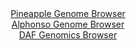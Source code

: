 <div id="Pineapple_Genome_Browser" align="center">
  <a href="https://igv.org/app/?sessionURL=blob:zZJdb5swGEb_i6VUm0QAQ4CAVE2kSz_XrQql6Ycq5IABJ2Az20BplP8.t9q0m1VqLjZN4sK8Mvh5js8WdJgLwigIgKVDR4cQaECUrI9Q3VT4K6qxAEGOKoE1wHGOOaYpBsEW5EhIFC..qC9LKRsRGAaRzbhGtGC6sHVUo2dGUS_0lNXGEasqtGIcScaFMeOoYwYpunGPV6hpdHW2rTtGhiQyUNWUjApmNJgWSa_.l_waJQWmrMZJ3VaSvAZIVB6VMdNz9ClcRmGaYiEu8HCWHYYXZ.GNPY_vT9yj._jb6TJ2lwcRKSiSLceHmxBaN44Fr8uRdeyGdzG5iHt5YkfT2eZsZH8.mD81hGNxCD04tSe.572gITTDT_9Ta_WQPZt33ciaCdV6fRsVV95lX9olm0.vz63JEHnsje47DVQsbZUNIC25F0BTs01Xcyx3_LKEU800fUWIMwKCh0cNSI7Sjdr.sAVyaJQzQODv7as.GmA8wxwEY980Pej7ljPxJqbvw522BS2v_h7e43jhe6YVWpab5KSSSugsEbQROqJU79JcL5735Hm5LlGkkJri9PS2mV4NJZvyzUketuvF_E2T1OGvl6iqvifTP3HvPUF0udpXuDsFJzp2Noti6a4ZGbyZPJJtH9EMDZs_ArJU3f3g5IzXSKr9aqJefxrXIU4QlWrQEUFWpCJyWCqOrAcBtGwlLkhZxZSJgBerD6ZmatAxP_4W1N497n4A">Pineapple Genome Browser</a>
</div>
<div id="Alphonso_Genome_Browser" align="center">
  <a href="https://igv.org/app/?sessionURL=blob:zZJrb9owFIb_i6VWmxRyJUAioSnjUigtFbDARlVFTuIED8cOtgk38d_roU37skrlw6ZJ_mAfOTnvefycQIW4wIwCH9i65eqWBTQgVmw3g0VJ0BgWSAA_g0QgDXCUIY5ogoB_AhkUEobTB_XlSspS.IaBZVkrIM2ZLhwdFvDIKNwJPWGF0WGEwJhxKBkXxmcOK2bgvKrtUAzLUle9Hd01UiihAUm5YlQwo0Q0j3bqf9GvUpQjygoUFVsi8SVApPKojKmewU_BYhYkCRJihA7DtB2MhsHc6YXLu0ZnGT4NFmFjcTvDOYVyy1F7cgh73ZyFg_20MGMc92_s_uwpw4_rrtoFN073trcvMUeibTWtllP3PKuu4GCaov3_NLda.MrZD0c8vx.Pc1g97oPB123grGnroYuCTLwx91kDhCVb5QJIVrzpW6bmmA3NtRu1H1urpZmmp.hwhoH__KIByWGyVtefT0AeSmUMEGizvcijAcZTxIFf80yzaXme7dabdVP1OWsnsOXk76Hth1OvadqBbTeiDBOpdE4jQUuhQ0r1Ksn0_Hgly9Y0nR86i0BJ832wmdD6fUjy4bIbTL5kvT_SdBUB1fzygGrU92T6J969J4gu42tls46bLJaUjNPeakeSSeHeVZ3xcPRts34Tz3VoMsYLKNV9VVHHn75VkGNIpSpUWOAYEywPC0WR7YBv2Y7SFiSMMOUh4Hn8wdRMzXLNj7_1dM4v51c-">Alphonso Genome Browser</a>
</div>


<div id="DAF_Genomics_Browser" align="center">
  <a href="https://igv.org/app/?sessionURL=blob:tZFra9swFIb_i2D9ZDu.xY4NYZguTYO3uDTzsraUcGofXzZL8iR5aRby3ye8jsEujEEHkpA4l_fVeY7kMwrZckZi4lrO1HIcYhDZ8P0GaN_hGihKElfQSTSIwAoFsgJJfCQVSAX59Wtd2SjVy3gyKaEya2SctoW0pGdBb0o.qAZ1qulaQOELZ7CXVsGpTlYwga5vOJN8AkWBUpr2pEdW7_agj..x3dgSd3ToVDuq7rQJbay0KtBuW1bi41.M_AdlvdqXyXaTjPUpHlblPElXyTtvkd8ug_PbPLvc5sH2bNPWDNQgcE6zDzdwuFqm_sMFni9n7nrVLd7mwWVSv_BenS0e.1agnDuhM_P8KAxn5GSQjheDRkCKRjix4xuhOzNc3zefrt400DMQvCXx3b1BlIDio06_OxJ16DUoIvHTMDIzCBclChKbkW2HThS5Uz_07ShyTsaRDKJ7ZpIX.XUU2m7iuoH1AFTrV203jk8L_Rp8Low_ddb7XzFNYcnS7Ga1CNCug.x9FrxJi3x9NaD_W0yRdv_Hb1VcUFA69O35BAU6rUaRqR9UvNP96Ss-">DAF Genomics Browser</a>
</div>

